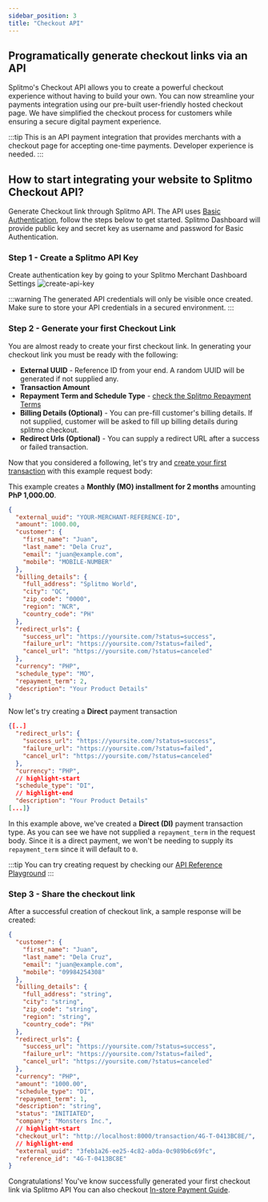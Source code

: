```yaml
---
sidebar_position: 3
title: "Checkout API"
---
```


## Programatically generate checkout links via an API

Splitmo's Checkout API allows you to create a powerful checkout experience without having to build your own. You can now streamline your payments integration using our pre-built user-friendly hosted checkout page. We have simplified the checkout process for customers while ensuring a secure digital payment experience.

:::tip
This is an API payment integration that provides merchants with a checkout page for accepting one-time payments. Developer experience is needed.
:::

## How to start integrating your website to Splitmo Checkout API?
Generate Checkout link through Splitmo API. The API uses [Basic Authentication](https://www.rfc-editor.org/rfc/rfc7617), follow the steps below to get started. Splitmo Dashboard will provide public key and secret key as username and password for Basic Authentication.

### Step 1 - Create a Splitmo API Key
Create authentication key by going to your Splitmo Merchant Dashboard Settings
![create-api-key](/img/checkout/create-api-key.gif)

:::warning
The generated API credentials will only be visible once created. Make sure to store your API credentials in a secured environment.
:::

### Step 2 - Generate your first Checkout Link
You are almost ready to create your first checkout link. In generating your checkout link you must be ready with the following:
* **External UUID** - Reference ID from your end.  A random UUID will be generated if not supplied any.
* **Transaction Amount**
* **Repayment Term and Schedule Type** - [check the Splitmo Repayment Terms](/docs/Payments/#flexible-repayment-terms)
* **Billing Details (Optional)** - You can pre-fill customer's billing details. If not supplied, customer will be asked to fill up billing details during splitmo checkout.
* **Redirect Urls (Optional)** - You can supply a redirect URL after a success or failed transaction.

Now that you considered a following, let's try and [create your first transaction](/api/create-transaction) with this example request body:

This example creates a **Monthly (MO) installment for 2 months** amounting **PhP 1,000.00**.
```json title="application/json"
{
  "external_uuid": "YOUR-MERCHANT-REFERENCE-ID",
  "amount": 1000.00,
  "customer": {
    "first_name": "Juan",
    "last_name": "Dela Cruz",
    "email": "juan@example.com",
    "mobile": "MOBILE-NUMBER"
  },
  "billing_details": {
    "full_address": "Splitmo World",
    "city": "QC",
    "zip_code": "0000",
    "region": "NCR",
    "country_code": "PH"
  },
  "redirect_urls": {
    "success_url": "https://yoursite.com/?status=success",
    "failure_url": "https://yoursite.com/?status=failed",
    "cancel_url": "https://yoursite.com/?status=canceled"
  },
  "currency": "PHP",
  "schedule_type": "MO",
  "repayment_term": 2,
  "description": "Your Product Details"
}
```

Now let's try creating a **Direct** payment transaction
```json title="application/json"
{[..]
  "redirect_urls": {
    "success_url": "https://yoursite.com/?status=success",
    "failure_url": "https://yoursite.com/?status=failed",
    "cancel_url": "https://yoursite.com/?status=canceled"
  },
  "currency": "PHP",
  // highlight-start
  "schedule_type": "DI",
  // highlight-end
  "description": "Your Product Details"
[...]}
```
In this example above, we've created a **Direct (DI)** payment transaction type. As you can see we have not supplied a ```repayment_term``` in the request body. Since it is a direct payment, we won't be needing to supply its ```repayment_term``` since it will default to ```0```.

:::tip
You can try creating request by checking our [API Reference Playground](/api/create-transaction)
:::

### Step 3 - Share the checkout link
After a successful creation of checkout link, a sample response will be created:

```json title="application/json"
{
  "customer": {
    "first_name": "Juan",
    "last_name": "Dela Cruz",
    "email": "juan@example.com",
    "mobile": "09984254308"
  },
  "billing_details": {
    "full_address": "string",
    "city": "string",
    "zip_code": "string",
    "region": "string",
    "country_code": "PH"
  },
  "redirect_urls": {
    "success_url": "https://yoursite.com/?status=success",
    "failure_url": "https://yoursite.com/?status=failed",
    "cancel_url": "https://yoursite.com/?status=canceled"
  },
  "currency": "PHP",
  "amount": "1000.00",
  "schedule_type": "DI",
  "repayment_term": 1,
  "description": "string",
  "status": "INITIATED",
  "company": "Monsters Inc.",
  // highlight-start
  "checkout_url": "http://localhost:8000/transaction/4G-T-0413BC8E/",
  // highlight-end
  "external_uuid": "3feb1a26-ee25-4c82-a0da-0c989b6c69fc",
  "reference_id": "4G-T-0413BC8E"
}
```
Congratulations! You've know successfully generated your first checkout link via Splitmo API
You can also checkout [In-store Payment Guide](/docs/Payments/InStorePayments).